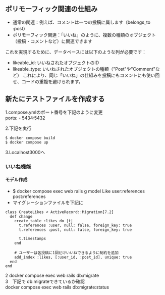 ## ポリモーフィック関連の仕組み
- 通常の関連：例えば、コメントは一つの投稿に属します（belongs_to :post）<br>
- ポリモーフィック関連：「いいね」のように、複数の種類のオブジェクト（投稿・コメントなど）に関連できます

これを実現するために、データベースには以下のような列が必要です：
- likeable_id: いいねされたオブジェクトのID
- likeable_type: いいねされたオブジェクトの種類（"Post"や"Comment"など）
これにより、同じ「いいね」の仕組みを投稿にもコメントにも使い回せ、コードの重複を避けられます。

## 新たにテストファイルを作成する
1.compose.ymlのポート番号を下記のように変更<br>
ports: - 5434:5432<br>

2.下記を実行<br>
```
$ docker compose build
$ docker compose up
```
3.Localhost3000へ<br>

### いいね機能
#### モデル作成
 - $ docker compose exec web rails g model Like user:references post:references
 - マイグレーションファイルを下記に
```
class CreateLikes < ActiveRecord::Migration[7.2]
  def change
    create_table :likes do |t|
      t.references :user, null: false, foreign_key: true
      t.references :post, null: false, foreign_key: true

      t.timestamps
    end
    
    # ユーザーは各投稿に1回だけいいねできるように制約を追加
    add_index :likes, [:user_id, :post_id], unique: true
  end
end
```
2 docker compose exec web rails db:migrate<br>
3　下記で db:migrateできているか確認<br>
docker compose exec web rails db:migrate:status<br>



